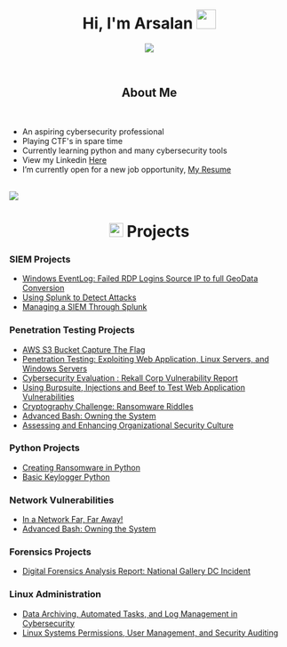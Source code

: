 <h1 align="center">
    <b>Hi, I'm Arsalan</b>
    <img src="https://media.giphy.com/media/hvRJCLFzcasrR4ia7z/giphy.gif" width="35">
</h1>

<p align="center">
    <a href="https://github.com/DenverCoder1/readme-typing-svg">
        <img src="https://steamuserimages-a.akamaihd.net/ugc/860610312554032555/487E65FCC15C60E817F901A747D323B25AB584A1/?imw=5000&imh=5000&ima=fit&impolicy=Letterbox&imcolor=%23000000&letterbox=false">
    </a>
</p>

<br>


<h2 align="center"><b>About Me</b></h2>

<br>

- An aspiring cybersecurity professional
- Playing CTF's in spare time
- Currently learning python and many cybersecurity tools
- View my Linkedin [Here](https://www.linkedin.com/in/arsalan-husain/)
- I’m currently open for a new job opportunity, [My Resume](https://github.com/ArsalanHusainCyberSecurity/Resume/blob/main/Arsalan%20Husain%20Resume%20(9).pdf)

<br>

<img src="https://user-images.githubusercontent.com/73097560/115834477-dbab4500-a447-11eb-908a-139a6edaec5c.gif">

<h1 align="center">
    <img src="https://media2.giphy.com/media/QssGEmpkyEOhBCb7e1/giphy.gif?cid=ecf05e47a0n3gi1bfqntqmob8g9aid1oyj2wr3ds3mg700bl&rid=giphy.gif" width="25">
    <b>Projects</b>
</h1>

<p align="center">

### SIEM Projects
  - [Windows EventLog: Failed RDP Logins Source IP to full GeoData Conversion](https://github.com/ArsalanHusainCyberSecurity/AzureSentinelMAPwithLIVECYBERATTACKS)
  - [Using Splunk to Detect Attacks](https://docs.google.com/document/d/1x5Y5XtZbKr2FSJaY-6lpV217s-Gk32k5wLaRokl_2Dc/edit?usp=sharing)
  - [Managing a SIEM Through Splunk](https://docs.google.com/presentation/d/1eFGcqFonjLHg5jKwRlVcJb7h74XN7QClyX0tZARoTJM/edit#slide=id.g630a814dc5_0_53)


### Penetration Testing Projects
  - [AWS S3 Bucket Capture The Flag](https://github.com/ArsalanHusainCyberSecurity/AWSBucketPenTest/blob/main/README.md)
  - [Penetration Testing: Exploiting Web Application, Linux Servers, and Windows Servers](https://docs.google.com/document/d/1qVog1rDJeq0m7_xRCKzbamKF61mwz4KRXU0KKmK4dS0/edit?usp=sharing)
  - [Cybersecurity Evaluation : Rekall Corp Vulnerability Report ](https://docs.google.com/document/d/1qVog1rDJeq0m7_xRCKzbamKF61mwz4KRXU0KKmK4dS0/edit?usp=sharing)
  - [Using Burpsuite, Injections and Beef to Test Web Application Vulnerabilities ](https://docs.google.com/document/d/15T_rOnly7VaZiDOgDq2b-8V-jyUvTV-dcqzZn1TPRqM/edit?usp=sharing)
  - [Cryptography Challenge: Ransomware Riddles](https://docs.google.com/document/d/1Qhb7anw23gH_q9f9RZ7Wn_XxpieLgvt2agVUJ586eQg/edit?usp=sharing)
  - [Advanced Bash: Owning the System](https://docs.google.com/document/d/1VL_glgBVx1Xo97-9mRELlhBXFhwSWSpMtFCsjFs5Fy4/edit?usp=sharing)
  - [Assessing and Enhancing Organizational Security Culture](https://docs.google.com/document/d/1cOdN1_wgg78y6Dpztru2o4bXDvLxwHEjWdDj2AQ3i84/edit?usp=sharing)

### Python Projects
- [Creating Ransomware in Python](https://github.com/ArsalanHusainCyberSecurity/PythonRansomeware/blob/main/README.md)
- [Basic Keylogger Python](https://github.com/ArsalanHusainCyberSecurity/PythonKeylogger/blob/main/README.md)

### Network Vulnerabilities
- [In a Network Far, Far Away!](https://docs.google.com/document/d/1v_vu9mROy56zwocmY2d8gnyaE9lO-xl18E2945_TPEA/edit?usp=sharing)
- [Advanced Bash: Owning the System](https://docs.google.com/document/d/1dXl1gsNPfXeIugq19ffeEPeoZxqMemf2JbGgrZatn28/edit?usp=sharing)

### Forensics Projects
  - [Digital Forensics Analysis Report: National Gallery DC Incident ](https://docs.google.com/document/d/1OuzuL_VOmo2-Te8RlZeYgHPhASidS1U5Kd9nRd8QDas/edit?usp=sharing)

### Linux Administration
- [Data Archiving, Automated Tasks, and Log Management in Cybersecurity](https://docs.google.com/document/d/12IzR_xXiSWyGSod-7MIQDp5L37PRGgNxh-rbFwforkA/edit?usp=sharing)
- [Linux Systems Permissions, User Management, and Security Auditing](https://docs.google.com/document/d/1rkXpMz0pItwExkLVDZSBK43qC7L8KqRlkNwnz0tVBTw/edit?usp=sharing)

<br>

<!-- Content for Cybersecurity Programs -->

</p>
